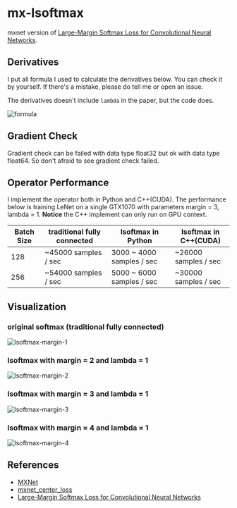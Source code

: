 mx-lsoftmax
===========

mxnet version of [Large-Margin Softmax Loss for Convolutional Neural Networks][lsoftmax].

## Derivatives

I put all formula I used to calculate the derivatives below. You can check it by yourself. If there's a mistake, please do tell me or open an issue.

The derivatives doesn't include `lambda` in the paper, but the code does.

![formula](imgs/formula.jpg)

## Gradient Check

Gradient check can be failed with data type float32 but ok with data type float64. So don't afraid to see gradient check failed.

## Operator Performance

I implement the operator both in Python and C++(CUDA). The performance below is training LeNet on a single GTX1070 with parameters margin = 3, lambda = 1. **Notice** the C++ implement can only run on GPU context.

|Batch Size     |traditional fully connected    |lsoftmax in Python         |lsoftmax in C++(CUDA)      |
|---------------|-------------------------------|---------------------------|---------------------------|
|128            |~45000 samples / sec           |3000 ~ 4000 samples / sec  |~26000 samples / sec       |
|256            |~54000 samples / sec           |5000 ~ 6000 samples / sec  |~30000 samples / sec       |

## Visualization

### original softmax (traditional fully connected)

![lsoftmax-margin-1](imgs/mnist-lsoftmax-margin-1.jpg)

### lsoftmax with margin = 2 and lambda = 1

![lsoftmax-margin-2](imgs/mnist-lsoftmax-margin-2.jpg)

### lsoftmax with margin = 3 and lambda = 1

![lsoftmax-margin-3](imgs/mnist-lsoftmax-margin-3.jpg)

### lsoftmax with margin = 4 and lambda = 1

![lsoftmax-margin-4](imgs/mnist-lsoftmax-margin-4.jpg)

## References

- [MXNet](mxnet)
- [mxnet_center_loss](mxnet-center-loss)
- [Large-Margin Softmax Loss for Convolutional Neural Networks][lsoftmax]


[mxnet]: https://github.com/dmlc/mxnet
[lsoftmax]: https://arxiv.org/pdf/1612.02295.pdf
[mxnet-center-loss]: https://github.com/pangyupo/mxnet_center_loss

